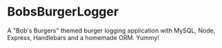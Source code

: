 # BobsBurgerLogger
A "Bob's Burgers" themed burger logging application with MySQL, Node, Express, Handlebars and a homemade ORM. Yummy!
